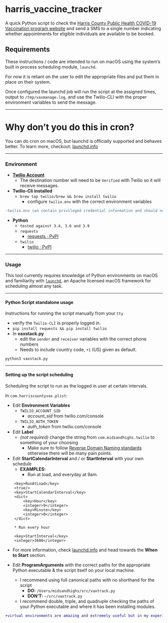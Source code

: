 # harris_vaccine_tracker

A quick Python script to check the [Harris County Public Health COVID-19 Vaccination program website](https://vacstrac.hctx.net/landing) and send a SMS to a single number indicating whether appointments for eligible individuals are available to be booked.

## Requirements
These instructions / code are intended to run on macOS using the system’s built in process scheduling module, `launchd`. 

For now it is reliant on the user to edit the appropriate files and put them in place on their system. 

Once configured the launchd job will run the script at the assigned times, output to `/tmp/vaxmanage.log`, and use the Twilio-CLI with the proper environment variables to send the message. 
- - - -
# Why don’t you do this in cron?
You can do cron on macOS, but launchd is officially supported and behaves better.
To learn more, checkout:  [launchd.info](https://launchd.info/) 
- - - -
### Environment
	
* **[Twilio Account ](https://www.twilio.com/try-twilio)**
	* The destination number will need to be `Verified` with Twilio so it will receive messages. 
* **Twilio-Cli installed**
	* `brew tap twilio/brew && brew install twilio`
		* configure `twilio.env` with the correct  environment variables
```diff
-twilio.env can contain privileged credential information and should not be committed to any repository or shared with anyone else. 
```
* **Python**
	* `tested against 3.4, 3.6 and 3.9`
	* `requests`
		*  [requests · PyPI](https://pypi.org/project/requests/)
	* `twilio`
		* [twilio · PyPI](https://pypi.org/project/twilio/)
- - - -
### Usage
This tool currently requires knowledge of Python environments on macOS and familiarity with [`launchd`](https://launchd.info), an Apache licensed macOS framework for scheduling almost any task. 
- - - - 
#### Python Script standalone usage
Instructions for running the script manually from your `tty`
* verify the `Twilio-CLI` is properly logged in. 
* `pip install requests && pip install twilio`
* In **vaxstack.py**
	* edit the `sender` and `receiver` variables with the correct phone numbers
	* Needs to include country code, `+1` (US) given as default.

`python3 vaxstack.py`
- - - - 
#### Setting up the script scheduling
Scheduling the script to run as the logged in user at certain intervals.

In `com.harriscountyvax.plist`: 
* Edit **Environment Variables**
	* `TWILIO_ACCOUNT_SID`
		* *account_sid* from twilio.com/console
	* `TWILIO_AUTH_TOKEN`
		* *auth_token* from twilio.com/console
* Edit **Label**
	* *(not required)* change the string from `com.midsandhighs.twilio` to  something of your choosing
		* Make sure to follow [Reverse Domain Naming standards ](https://en.wikipedia.org/wiki/Reverse_domain_name_notation) otherwise there will be many pain points.
* Edit **StartCalendarInterval** and / or **StartInterval** with your own schedule
	* **EXAMPLES:**
		* Run at load, and everyday at 9am.

```
	<key>RunAtLoad</key>
	<true/>
	<key>StartCalendarInterval</key>
	<dict>
		<key>Hour</key>
		<integer>9</integer>
		<key>Minute</key>
		<integer>0</integer>
	</dict>	
```
		
        * Run every hour

```
	<key>StartInterval</key>
	<integer>3600</integer>		
```

	
* For more information, check   [launchd.info](https://launchd.info/)  and head towards the **When to Start** section.

* Edit **ProgramArguments** with the correct paths for the appropriate Python executable & the script itself on your local machine. 
	* I recommend using full canonical paths with no shorthand for the script
		* **DO:** `/Users/midsandhighs/src/vaxtrack.py`
		* **DON’T:**  `~/src/vaxtrack.py`
	* I recommend double, triple, and quadruple checking the paths of your Python executable and where it has been installing modules.  

```diff
+virtual environments are amazing and extremely useful but in my experience they are fragile and difficult to schedule correctly regardles of OS, and macOS is the most difficult in terms of Python version and module maintenance.
```














